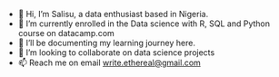 - 👋 Hi, I’m Salisu, a data enthusiast based in Nigeria.
- 👀 I’m currently enrolled in the Data science with R, SQL and Python course on datacamp.com
- 🌱 I’ll be documenting my learning journey here.
- 💞️ I’m looking to collaborate on data science projects
- 📫 Reach me on email write.ethereal@gmail.com

<!---
CodeWithLouie/CodeWithLouie is a ✨ special ✨ repository because its `README.md` (this file) appears on your GitHub profile.
You can click the Preview link to take a look at your changes.
--->
